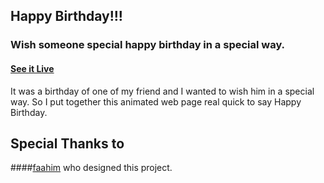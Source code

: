 ## Happy Birthday!!!

### Wish someone special happy birthday in a special way.

#### [See it Live](https://rishi5377.github.io/Happy-brithday/)

It was a birthday of one of my friend and I wanted to wish him in a special way. So I put together this animated web page real quick to say Happy Birthday.

## Special Thanks to 
####[faahim](https://github.com/faahim/happy-birthday/) who designed this project.
